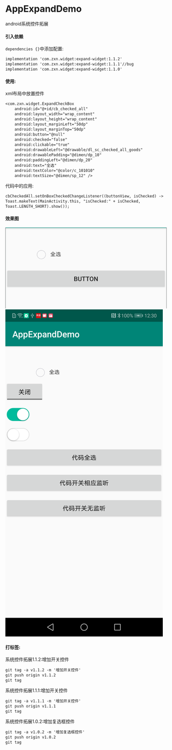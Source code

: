 # AppExpandDemo
android系统控件拓展

#### 引入依赖

`dependencies {}`中添加配置:
```
implementation 'com.zxn.widget:expand-widget:1.1.2'
implementation 'com.zxn.widget:expand-widget:1.1.1'//bug
implementation 'com.zxn.widget:expand-widget:1.1.0'
```
    
#### 使用:

xml布局中放置控件
```
<com.zxn.widget.ExpandCheckBox
    android:id="@+id/cb_checked_all"
    android:layout_width="wrap_content"
    android:layout_height="wrap_content"
    android:layout_marginLeft="50dp"
    android:layout_marginTop="50dp"
    android:button="@null"
    android:checked="false"
    android:clickable="true"
    android:drawableLeft="@drawable/dl_sc_checked_all_goods"
    android:drawablePadding="@dimen/dp_10"
    android:paddingLeft="@dimen/dp_20"
    android:text="全选"
    android:textColor="@color/c_101010"
    android:textSize="@dimen/sp_12" />
```

代码中的应用:
```
cbCheckedAll.setOnBoxCheckedChangeListener((buttonView, isChecked) -> Toast.makeText(MainActivity.this, "isChecked:" + isChecked, Toast.LENGTH_SHORT).show());
```
#### 效果图

![Image text](/image/view.png)
![Image text](/image/view1.png)


#### 打标签:

系统控件拓展1.1.2:增加开关控件
```
git tag -a v1.1.2 -m '增加开关控件'
git push origin v1.1.2
git tag
```

系统控件拓展1.1.1:增加开关控件
```
git tag -a v1.1.1 -m '增加开关控件'
git push origin v1.1.1
git tag
```

系统控件拓展1.0.2:增加复选框控件
```
git tag -a v1.0.2 -m '增加复选框控件'
git push origin v1.0.2
git tag
```
